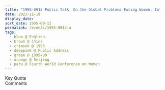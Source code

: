 ```yaml
---
title: "1995-0913 Public Talk, On the Global Problems Facing Women, Inter-Regional Round Table, Fourth World Conference on Women: Action for Equality, Development and Peace, Guanjunyuan Hotel, Beijing, China"
date: 2023-11-18
display_date: 
sort_date: 1995-09-13
permalink: /events/1995-0913-a
tags:
  - blue @ English
  - brown @ China
  - crimson @ 1995
  - deeppink @ Public Address
  - green @ 1995-09
  - orange @ Beijing
  - peru @ Fourth World Conference on Women
---
```


<wave-list>
  <list-title color="green" width="75">Key Quote</list-title>
  <list-item color="BlanchedAlmond"  width="200"></list-item>
  <list-item color="Lavender"></list-item>
  <list-item color="BlanchedAlmond"></list-item>
</wave-list>

<br>

<wave-list>
  <list-title color="green" width="75">Comments</list-title>
  <list-item color="BlanchedAlmond"  width="200"></list-item>
  <list-item color="Lavender"></list-item>
  <list-item color="BlanchedAlmond"></list-item>
</wave-list>